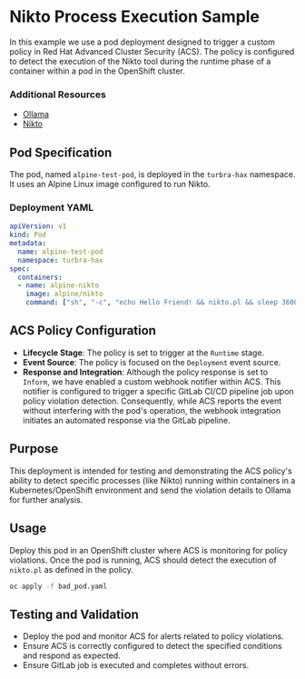 # Nikto Process Execution Sample

In this example we use a pod deployment designed to trigger a custom policy in Red Hat Advanced Cluster Security (ACS). The policy is configured to detect the execution of the Nikto tool during the runtime phase of a container within a pod in the OpenShift cluster.

### Additional Resources
- [Ollama](https://github.com/ollama/ollama)
- [Nikto](https://github.com/sullo/nikto)

## Pod Specification

The pod, named `alpine-test-pod`, is deployed in the `turbra-hax` namespace. It uses an Alpine Linux image configured to run Nikto.

### Deployment YAML

```yaml
apiVersion: v1
kind: Pod
metadata:
  name: alpine-test-pod
  namespace: turbra-hax
spec:
  containers:
  - name: alpine-nikto
    image: alpine/nikto
    command: ["sh", "-c", "echo Hello Friend! && nikto.pl && sleep 3600"]
```

## ACS Policy Configuration

- **Lifecycle Stage**: The policy is set to trigger at the `Runtime` stage.
- **Event Source**: The policy is focused on the `Deployment` event source.
- **Response and Integration**: Although the policy response is set to `Inform`, we have enabled a custom webhook notifier within ACS. This notifier is configured to trigger a specific GitLab CI/CD pipeline job upon policy violation detection. Consequently, while ACS reports the event without interfering with the pod's operation, the webhook integration initiates an automated response via the GitLab pipeline.

## Purpose

This deployment is intended for testing and demonstrating the ACS policy's ability to detect specific processes (like Nikto) running within containers in a Kubernetes/OpenShift environment and send the violation details to Ollama for further analysis.

## Usage

Deploy this pod in an OpenShift cluster where ACS is monitoring for policy violations. Once the pod is running, ACS should detect the execution of `nikto.pl` as defined in the policy.
```bash
oc apply -f bad_pod.yaml
```

## Testing and Validation

- Deploy the pod and monitor ACS for alerts related to policy violations.
- Ensure ACS is correctly configured to detect the specified conditions and respond as expected.
- Ensure GitLab job is executed and completes without errors.
